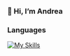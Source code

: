 ### 👋 Hi, I’m Andrea
### Languages

[![My Skills](https://skillicons.dev/icons?i=py,cpp,java)](https://skillicons.dev)
